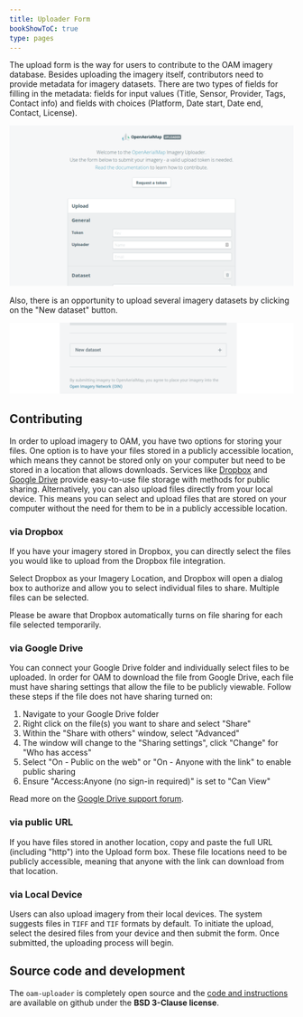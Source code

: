 ```yaml
---
title: Uploader Form
bookShowToC: true
type: pages
---
```


The upload form is the way for users to contribute to the OAM imagery database.
Besides uploading the imagery itself, contributors need to provide metadata for imagery datasets.
There are two types of fields for filling in the metadata: fields for input values (Title, Sensor, Provider, Tags, Contact info) and fields with choices (Platform, Date start, Date end, Contact, License).


![Screenshot](/content/uploader/form.png)


Also, there is an opportunity to upload several imagery datasets by clicking on the "New dataset" button.

![Screenshot](/content/uploader/new-dataset.png)


## Contributing

In order to upload imagery to OAM, you have two options for storing your files. One option is to have your files stored in a publicly accessible location, which means they cannot be stored only on your computer but need to be stored in a location that allows downloads. Services like [Dropbox](https://www.dropbox.com) and [Google Drive](https://drive.google.com) provide easy-to-use file storage with methods for public sharing.
Alternatively, you can also upload files directly from your local device. This means you can select and upload files that are stored on your computer without the need for them to be in a publicly accessible location.

### via Dropbox

If you have your imagery stored in Dropbox, you can directly select the files you would like to upload from the Dropbox file integration. 

Select Dropbox as your Imagery Location, and Dropbox will open a dialog box to authorize and allow you to select individual files to share. Multiple files can be selected. 

Please be aware that Dropbox automatically turns on file sharing for each file selected temporarily.

### via Google Drive

You can connect your Google Drive folder and individually select files to be uploaded. In order for OAM to download the file from Google Drive, each file must have sharing settings that allow the file to be publicly viewable. Follow these steps if the file does not have sharing turned on: 

1. Navigate to your Google Drive folder
2. Right click on the file(s) you want to share and select "Share"
3. Within the "Share with others" window, select "Advanced"
4. The window will change to the "Sharing settings", click "Change" for "Who has access"
5. Select "On - Public on the web" or "On - Anyone with the link" to enable public sharing
6. Ensure "Access:Anyone (no sign-in required)" is set to "Can View"

Read more on the [Google Drive support forum](https://support.google.com/drive/answer/2494822?hl=en&ref_topic=7000947).

### via public URL

If you have files stored in another location, copy and paste the full URL (including "http") into the Upload form box. These file locations need to be publicly accessible, meaning that anyone with the link can download from that location.

### via Local Device

Users can also upload imagery from their local devices. The system suggests files in `TIFF` and `TIF` formats by default. To initiate the upload, select the desired files from your device and then submit the form. Once submitted, the uploading process will begin.


## Source code and development
The `oam-uploader` is completely open source and the [code and instructions](https://github.com/hotosm/oam-uploader) are available on github under the **BSD 3-Clause license**.
